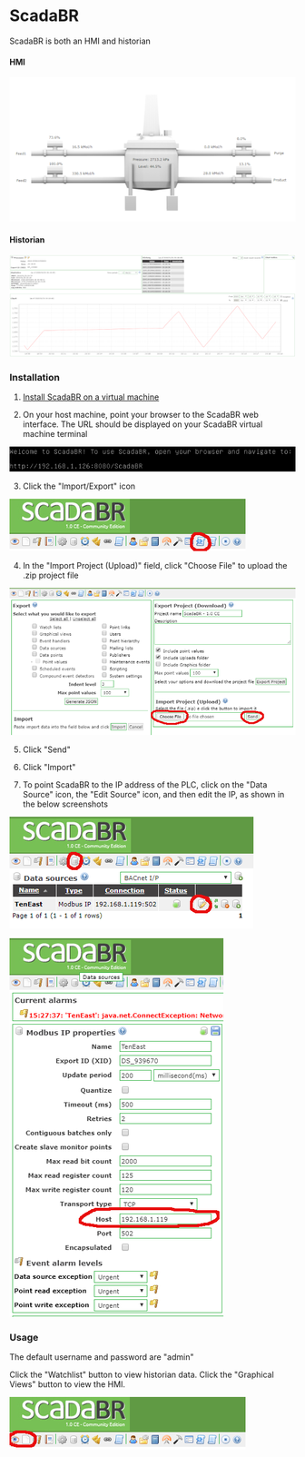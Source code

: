 # ScadaBR
ScadaBR is both an HMI and historian

#### HMI
![hmi](figures/scadaHMIScaled.PNG)

#### Historian
![historian](figures/scadaHistorianScaled.PNG)

### Installation
1. [Install ScadaBR on a virtual machine](https://www.openplcproject.com/reference-installing-scadabr)

2. On your host machine, point your browser to the ScadaBR web interface.  The URL should be displayed on your ScadaBR virtual machine terminal

![url](figures/scadaURL.PNG)

3. Click the "Import/Export" icon

![importIcon](figures/scadaImport.PNG)

4. In the "Import Project (Upload)" field, click "Choose File" to upload the .zip project file

![chooseFile](figures/scadaChooseFileHighlighted.PNG)

5. Click "Send"

6. Click "Import"

7. To point ScadaBR to the IP address of the PLC, click on the "Data Source" icon, the "Edit Source" icon, and then edit the IP, as shown in the below screenshots

![dataSource](figures/dataSourcesHighlighted.PNG)

![IP](figures/scadaIPHighlighted.PNG)

### Usage
The default username and password are "admin"

Click the "Watchlist" button to view historian data.  Click the "Graphical Views" button to view the HMI.

![historianHMIIcons](figures/scadaHistAndHMI.PNG)
